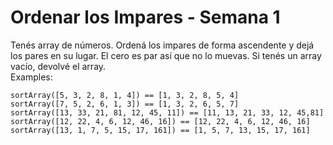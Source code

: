 # Ordenar los Impares - Semana 1

Tenés array de números.
Ordená los impares de forma ascendente y dejá los pares en su lugar.
El cero es par así que no lo muevas.
Si tenés un array vacío, devolvé el array.<br />
Examples:

```sortArray([5, 3, 2, 8, 1, 4]) == [1, 3, 2, 8, 5, 4]```<br />
```sortArray([7, 5, 2, 6, 1, 3]) == [1, 3, 2, 6, 5, 7]```<br />
```sortArray([13, 33, 21, 81, 12, 45, 11]) == [11, 13, 21, 33, 12, 45,81]```<br />
```sortArray([12, 22, 4, 6, 12, 46, 16]) == [12, 22, 4, 6, 12, 46, 16]```<br />
```sortArray([13, 1, 7, 5, 15, 17, 161]) == [1, 5, 7, 13, 15, 17, 161]```<br />